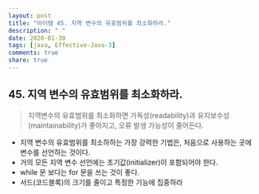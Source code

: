 ```yaml
---
layout: post
title: "아이템 45. 지역 변수의 유효범위를 최소화하라."
description: " "
date: 2020-01-30
tags: [java, Effective-Java-3]
comments: true
share: true
---
```


## 45. 지역 변수의 유효범위를 최소화하라.

> 지역변수의 유효범위를 최소화하면 가독성(readability)과 유지보수성(maintainability)가 좋아지고, 오류 발생 가능성이 줄어든다.

- 지역 변수의 유효범위를 최소하하는 가장 강력한 기법은, 처음으로 사용하는 곳에 변수를 선언하는 것이다.
- 거의 모든 지역 변수 선언에는 초기값(initializer)이 포함되어야 한다.
- while 문 보다는 for 문을 쓰는 것이 좋다.
- 서드(코드블록)의 크기를 줄이고 특정한 기능에 집중하라